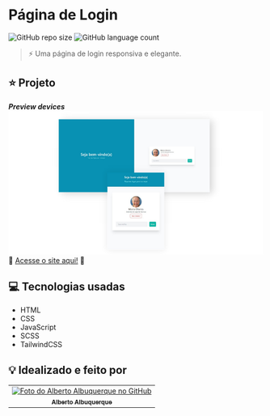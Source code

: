# Página de Login

![GitHub repo size](https://img.shields.io/github/repo-size/allbertuu/mycalendar?style=for-the-badge)
![GitHub language count](https://img.shields.io/github/languages/count/allbertuu/mycalendar?style=for-the-badge)

> ⚡ Uma página de login responsiva e elegante.

## ⭐ Projeto
***Preview devices***  
<img src="./screenshots/banner.png" alt="Imagem de vizualização em diferentes dispositivos">  
🚀 [Acesse o site aqui!](https://allbertuu.github.io/pagina-login/) 🚀  

## 💻 Tecnologias usadas
- HTML
- CSS
- JavaScript
- SCSS
- TailwindCSS

## 💡 Idealizado e feito por

<table>
  <tr>
    <td align="center">
      <a href="www.github.com/allbertuu">
        <img src="https://avatars.githubusercontent.com/u/89992304?v=4" width="100px;" alt="Foto do Alberto Albuquerque no GitHub"/><br>
        <sub>
          <b>Alberto Albuquerque</b>
        </sub>
      </a>
    </td>
  </tr>
</table>
